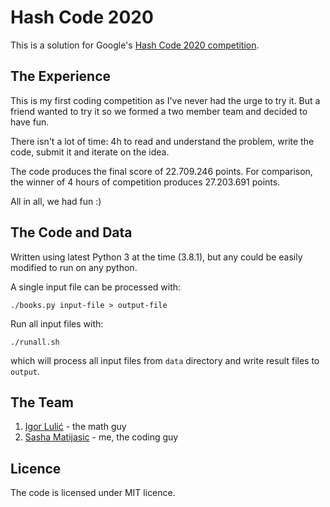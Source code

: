 Hash Code 2020
==============

This is a solution for Google's [Hash Code 2020
competition](https://codingcompetitions.withgoogle.com/hashcode).

The Experience
--------------

This is my first coding competition as I've never had the urge to try
it. But a friend wanted to try it so we formed a two member team and
decided to have fun.

There isn't a lot of time: 4h to read and understand the problem, write
the code, submit it and iterate on the idea.

The code produces the final score of 22.709.246 points. For comparison,
the winner of 4 hours of competition produces 27.203.691 points.

All in all, we had fun :)

The Code and Data
-----------------

Written using latest Python 3 at the time (3.8.1), but any could be
easily modified to run on any python.

A single input file can be processed with:

    ./books.py input-file > output-file

Run all input files with:

    ./runall.sh

which will process all input files from `data` directory and write
result files to `output`.

The Team
--------

1. [Igor Lulić](https://www.facebook.com/igor.lulic.58) - the math guy
2. [Sasha Matijasic](https://github.com/selectnull) - me, the coding guy

Licence
-------

The code is licensed under MIT licence.
